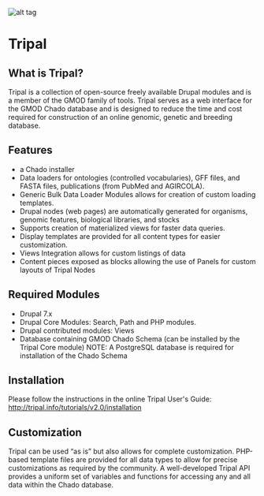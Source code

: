 ![alt tag](https://raw.githubusercontent.com/tripal/tripal/7.x-2.x/trial_core/theme/images/tripal_logo.png)

Tripal
==========

What is Tripal?
--------------
Tripal is a collection of open-source freely available Drupal modules 
and is a member of the GMOD family of tools. Tripal serves as a web 
interface for the GMOD Chado database and is designed to reduce the
time and cost required for construction of an online genomic, genetic
and breeding database.


Features
--------------
 - a Chado installer
 - Data loaders for ontologies (controlled vocabularies), GFF files, 
   and FASTA files, publications (from PubMed and AGIRCOLA). 
 - Generic Bulk Data Loader Modules allows for creation of custom 
   loading templates.
 - Drupal nodes (web pages) are automatically generated for organisms,
   genomic features, biological libraries, and stocks
 - Supports creation of materialized views for faster data queries.
 - Display templates are provided for all content types for
   easier customization.
 - Views Integration allows for custom listings of data
 - Content pieces exposed as blocks allowing the use of Panels for 
   custom layouts of Tripal Nodes


Required Modules
--------------
 - Drupal 7.x 
 - Drupal Core Modules: Search, Path and PHP modules.
 - Drupal contributed modules: Views
 - Database containing GMOD Chado Schema (can be installed by the 
   Tripal Core module)
NOTE: A PostgreSQL database is required for installation of the 
Chado Schema

Installation
--------------
Please follow the instructions in the online Tripal User's Guide:
http://tripal.info/tutorials/v2.0/installation

Customization
--------------
Tripal can be used “as is” but also allows for complete customization.
PHP-based template files are provided for all data types to allow for 
precise customizations as required by the community. A well-developed 
Tripal API provides a uniform set of variables and functions for 
accessing any and all data within the Chado database.
